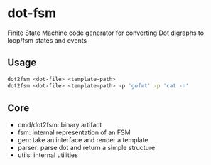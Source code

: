 # dot-fsm
Finite State Machine code generator for converting Dot digraphs to loop/fsm states and events

## Usage

```sh
dot2fsm <dot-file> <template-path>
dot2fsm <dot-file> <template-path> -p 'gofmt' -p 'cat -n'
```

## Core

- cmd/dot2fsm: binary artifact
- fsm: internal representation of an FSM
- gen: take an interface and render a template
- parser: parse dot and return a simple structure
- utils: internal utilities

